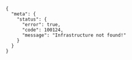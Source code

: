    {
      "meta": {
        "status": {
          "error": true,
          "code": 100124,
          "message": "Infrastructure not found!"
        }
      }
    }